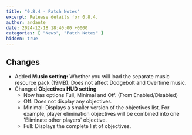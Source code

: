 ```yaml
---
title: "0.8.4 - Patch Notes"
excerpt: Release details for 0.8.4.
author: andante
date: 2024-12-18 18:40:00 +0000
categories: [ "News", "Patch Notes" ]
hidden: true
---
```


## Changes

- Added **Music setting:** Whether you will load the separate music resource pack (19MB). Does not affect Dodgebolt and Overtime music.
- Changed **Objectives HUD setting**
    - Now has options Full, Minimal and Off. (From Enabled/Disabled)
    - Off: Does not display any objectives.
    - Minimal: Displays a smaller version of the objectives list. For example, player elimination objectives will be combined into one 'Eliminate other players' objective.
    - Full: Displays the complete list of objectives.
